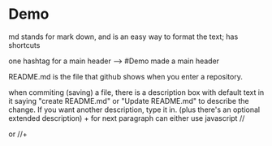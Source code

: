 # Demo

md stands for mark down, and is an easy way to format the text; has shortcuts <p>
one hashtag for a main header --> #Demo made a main header <p>
<p>
README.md is the file that github shows when you enter a repository. <p>
<p>
when commiting (saving) a file, there is a description box with default text in it saying "create README.md" or "Update README.md" to describe the change. If you want another description, type it in. (plus there's an optional extended description)
+ for next paragraph can either use javascript //<p> or //+
